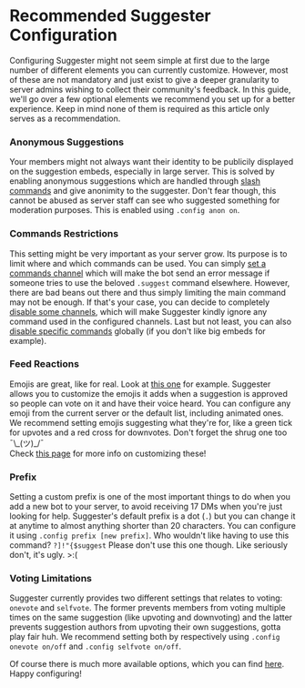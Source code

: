 # Recommended Suggester Configuration
Configuring Suggester might not seem simple at first due to the large number of different elements you can currently customize. However, most of these are not mandatory and just exist to give a deeper granularity to server admins wishing to collect their community's feedback. In this guide, we'll go over a few optional elements we recommend you set up for a better experience. Keep in mind none of them is required as this article only serves as a recommendation.

### Anonymous Suggestions
Your members might not always want their identity to be publicily displayed on the suggestion embeds, especially in large server. This is solved by enabling anonymous suggestions which are handled through [slash commands](https://discord.dev/docs/interactions/slash-commands) and give anonimity to the suggester. Don't fear though, this cannot be abused as server staff can see who suggested something for moderation purposes. This is enabled using `.config anon on`.

### Commands Restrictions
This setting might be very important as your server grow. Its purpose is to limit where and which commands can be used. You can simply [set a commands channel](config/commands) which will make the bot send an error message if someone tries to use the beloved `.suggest` command elsewhere. However, there are bad beans out there and thus simply limiting the main command may not be enough. If that's your case, you can decide to completely [disable some channels](config/disabledchannels), which will make Suggester kindly ignore any command used in the configured channels. Last but not least, you can also [disable specific commands](config/disabledcommands) globally (if you don't like big embeds for example).

### Feed Reactions
Emojis are great, like for real. Look at [this one](https://cdn.discordapp.com/emojis/830143648679067740.png) for example. Suggester allows you to customize the emojis it adds when a suggestion is approved so people can vote on it and have their voice heard. You can configure any emoji from the current server or the default list, including animated ones. We recommend setting emojis suggesting what they're for, like a green tick for upvotes and a red cross for downvotes. Don't forget the shrug one too ¯\\\_(ツ)\_/¯ \
Check [this page](config/emojis) for more info on customizing these!

### Prefix
Setting a custom prefix is one of the most important things to do when you add a new bot to your server, to avoid receiving 17 DMs when you're just looking for help. Suggester's default prefix is a dot (`.`) but you can change it at anytime to almost anything shorter than 20 characters. You can configure it using `.config prefix [new prefix]`. Who wouldn't like having to use this command? `?]!"{$suggest` 
Please don't use this one though. Like seriously don't, it's ugly. >:(

### Voting Limitations
Suggester currently provides two different settings that relates to voting: `onevote` and `selfvote`. The former prevents members from voting multiple times on the same suggestion (like upvoting and downvoting) and the latter prevents suggestion authors from upvoting their own suggestions, gotta play fair huh. We recommend setting both by respectively using `.config onevote on/off` and `.config selfvote on/off`.



Of course there is much more available options, which you can find [here](config/configuration). Happy configuring!


